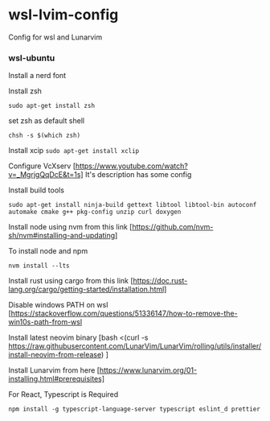 # wsl-lvim-config
Config for wsl and Lunarvim

### wsl-ubuntu

Install a nerd font

Install zsh

```sudo apt-get install zsh ```

set zsh as default shell 

```chsh -s $(which zsh)```

Install xcip ``` sudo apt-get install xclip ```

Configure VcXserv [https://www.youtube.com/watch?v=_MgrjgQqDcE&t=1s] It's description has some config 

Install build tools

```
sudo apt-get install ninja-build gettext libtool libtool-bin autoconf automake cmake g++ pkg-config unzip curl doxygen
```

Install node using nvm from this link
[https://github.com/nvm-sh/nvm#installing-and-updating] 

To install node and npm 

```
nvm install --lts
```

Install rust using cargo from this link 
[https://doc.rust-lang.org/cargo/getting-started/installation.html]

Disable windows PATH on wsl [https://stackoverflow.com/questions/51336147/how-to-remove-the-win10s-path-from-wsl

Install latest neovim binary [bash <(curl -s https://raw.githubusercontent.com/LunarVim/LunarVim/rolling/utils/installer/install-neovim-from-release)
]

Install Lunarvim from here [https://www.lunarvim.org/01-installing.html#prerequisites]

For React, Typescript is Required 

```npm install -g typescript-language-server typescript eslint_d prettier```

